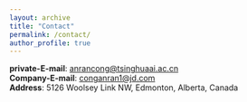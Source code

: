 ```yaml
---
layout: archive
title: "Contact"
permalink: /contact/
author_profile: true
---
```


**private-E-mail**: anrancong@tsinghuaai.ac.cn <br/>
**Company-E-mail**: conganran1@jd.com <br/>
**Address**: 5126 Woolsey Link NW, Edmonton, Alberta, Canada

